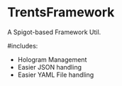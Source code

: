 # TrentsFramework

A Spigot-based Framework Util.

#includes:
- Hologram Management
- Easier JSON handling
- Easier YAML File handling
